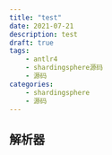 ```yaml
---
title: "test"
date: 2021-07-21
description: test
draft: true
tags:
    - antlr4
    - shardingsphere源码
    - 源码
categories:
    - shardingsphere
    - 源码
---
```




## 解析器



